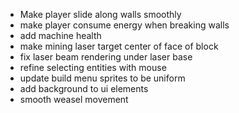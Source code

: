 - Make player slide along walls smoothly
- make player consume energy when breaking walls
- add machine health
- make mining laser target center of face of block
- fix laser beam rendering under laser base
- refine selecting entities with mouse
- update build menu sprites to be uniform
- add background to ui elements
- smooth weasel movement